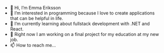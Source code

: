 - 👋 Hi, I’m Emma Eriksson
- 👀 I’m interested in programming because I love to create applications that can be helpful in life.
- 🌱 I’m currently learning about fullstack development with .NET and React.
- 💞️ Right now I am working on a final project for my education at my new job.
- 📫 How to reach me...

<!---
emma-eriksson-experis/emma-eriksson-experis is a ✨ special ✨ repository because its `README.md` (this file) appears on your GitHub profile.
You can click the Preview link to take a look at your changes.
--->
